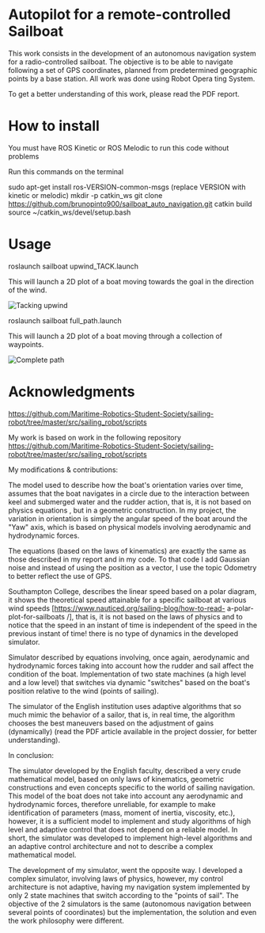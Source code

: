  # Autopilot for a remote-controlled Sailboat

This work consists in the development of an autonomous navigation
system for a radio-controlled sailboat. The objective is to be able to
navigate following a set of GPS coordinates, planned from predetermined
geographic points by a base station. All work was done using Robot Opera
ting System.

To get a better understanding of this work, please read the PDF report.

# How to install

You must have ROS Kinetic or ROS Melodic to run this code without problems

Run this commands on the terminal

sudo apt-get install ros-VERSION-common-msgs (replace VERSION with kinetic or melodic)
mkdir -p catkin_ws
git clone https://github.com/brunopinto900/sailboat_auto_navigation.git
catkin build
source ~/catkin_ws/devel/setup.bash

# Usage

roslaunch sailboat upwind_TACK.launch

This will launch a 2D plot of a boat moving towards the goal in the direction of the wind.

![Tacking upwind](http://url/to/img.png)

roslaunch sailboat full_path.launch

This will launch a 2D plot of a boat moving through a collection of waypoints.

![Complete path](http://url/to/img.png)


# Acknowledgments

https://github.com/Maritime-Robotics-Student-Society/sailing-robot/tree/master/src/sailing_robot/scripts

My work is based on work in the following repository
https://github.com/Maritime-Robotics-Student-Society/sailing-robot/tree/master/src/sailing_robot/scripts

My modifications & contributions:

The model used to describe how the boat's orientation varies over time, assumes that the boat navigates in a circle due to the interaction between keel and submerged water and the rudder action, that is, it is not based on physics equations , but in a geometric construction. In my project, the variation in orientation is simply the angular speed of the boat around the "Yaw" axis, which is based on physical models involving aerodynamic and hydrodynamic forces.

The equations (based on the laws of kinematics) are exactly the same as those described in my report and in my code. To that code I add Gaussian noise and instead of using the position as a vector, I use the topic Odometry to better reflect the use of GPS.

Southampton College, describes the linear speed based on a polar diagram, it shows the theoretical speed attainable for a specific sailboat at various wind speeds [https://www.nauticed.org/sailing-blog/how-to-read- a-polar-plot-for-sailboats /], that is, it is not based on the laws of physics and to notice that the speed in an instant of time is independent of the speed in the previous instant of time! there is no type of dynamics in the developed simulator.

Simulator described by equations involving, once again, aerodynamic and hydrodynamic forces taking into account how the rudder and sail affect the condition of the boat. 
Implementation of two state machines (a high level and a low level) that switches via dynamic "switches" based on the boat's position relative to the wind (points of sailing).

The simulator of the English institution uses adaptive algorithms that so much mimic the behavior of a sailor, that is, in real time, the algorithm chooses the best maneuvers
based on the adjustment of gains (dynamically) (read the PDF article available in the project dossier, for better understanding).

In conclusion:

The simulator developed by the English faculty, described a very crude mathematical model, based on only laws of kinematics, geometric constructions and even concepts specific to the world of sailing navigation. This model of the boat does not take into account any aerodynamic and hydrodynamic forces, therefore unreliable, for example to make identification of parameters (mass, moment of inertia, viscosity, etc.), however, it is a sufficient model to implement and study algorithms of high level and adaptive control that does not depend on a reliable model. In short, the simulator was developed to implement high-level algorithms and an adaptive control architecture and not to describe a complex mathematical model.

The development of my simulator, went the opposite way. I developed a complex simulator, involving laws of physics, however, my control architecture is not adaptive, having my navigation system implemented by only 2 state machines that switch according to the "points of sail".
The objective of the 2 simulators is the same (autonomous navigation between several points of coordinates) but the implementation, the solution and even the work philosophy were different.
